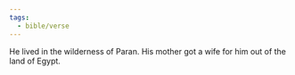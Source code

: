 ```yaml
---
tags:
  - bible/verse
---
```

He lived in the wilderness of Paran. His mother got a wife for him out of the land of Egypt.